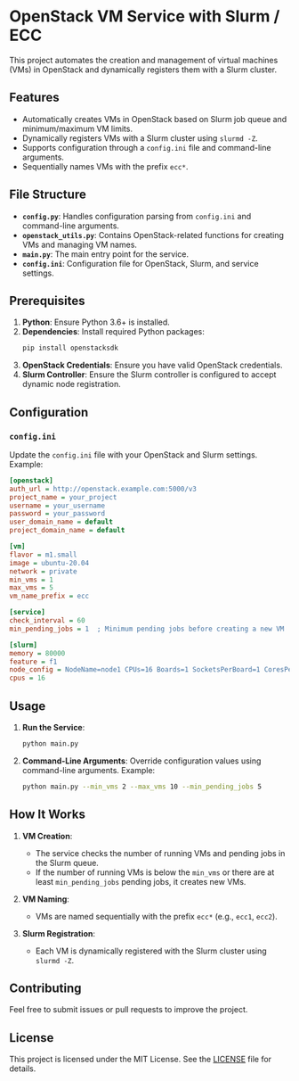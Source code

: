 # OpenStack VM Service with Slurm / ECC

This project automates the creation and management of virtual machines (VMs) in OpenStack and dynamically registers them with a Slurm cluster.

## Features

- Automatically creates VMs in OpenStack based on Slurm job queue and minimum/maximum VM limits.
- Dynamically registers VMs with a Slurm cluster using `slurmd -Z`.
- Supports configuration through a `config.ini` file and command-line arguments.
- Sequentially names VMs with the prefix `ecc*`.

## File Structure

- **`config.py`**: Handles configuration parsing from `config.ini` and command-line arguments.
- **`openstack_utils.py`**: Contains OpenStack-related functions for creating VMs and managing VM names.
- **`main.py`**: The main entry point for the service.
- **`config.ini`**: Configuration file for OpenStack, Slurm, and service settings.

## Prerequisites

1. **Python**: Ensure Python 3.6+ is installed.
2. **Dependencies**: Install required Python packages:
   ```bash
   pip install openstacksdk
   ```
3. **OpenStack Credentials**: Ensure you have valid OpenStack credentials.
4. **Slurm Controller**: Ensure the Slurm controller is configured to accept dynamic node registration.

## Configuration

### `config.ini`

Update the `config.ini` file with your OpenStack and Slurm settings. Example:

```ini
[openstack]
auth_url = http://openstack.example.com:5000/v3
project_name = your_project
username = your_username
password = your_password
user_domain_name = default
project_domain_name = default

[vm]
flavor = m1.small
image = ubuntu-20.04
network = private
min_vms = 1
max_vms = 5
vm_name_prefix = ecc

[service]
check_interval = 60
min_pending_jobs = 1  ; Minimum pending jobs before creating a new VM

[slurm]
memory = 80000
feature = f1
node_config = NodeName=node1 CPUs=16 Boards=1 SocketsPerBoard=1 CoresPerSocket=8 ThreadsPerCore=2 RealMemory=31848
cpus = 16
```

## Usage

1. **Run the Service**:
   ```bash
   python main.py
   ```

2. **Command-Line Arguments**:
   Override configuration values using command-line arguments. Example:
   ```bash
   python main.py --min_vms 2 --max_vms 10 --min_pending_jobs 5
   ```

## How It Works

1. **VM Creation**:
   - The service checks the number of running VMs and pending jobs in the Slurm queue.
   - If the number of running VMs is below the `min_vms` or there are at least `min_pending_jobs` pending jobs, it creates new VMs.

2. **VM Naming**:
   - VMs are named sequentially with the prefix `ecc*` (e.g., `ecc1`, `ecc2`).

3. **Slurm Registration**:
   - Each VM is dynamically registered with the Slurm cluster using `slurmd -Z`.

## Contributing

Feel free to submit issues or pull requests to improve the project.

## License

This project is licensed under the MIT License. See the [LICENSE](LICENSE) file for details.